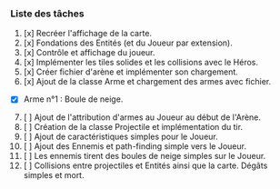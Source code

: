 ﻿### Liste des tâches

1. [x] Recréer l'affichage de la carte.
2. [x] Fondations des Entités (et du Joueur par extension).
3. [x] Contrôle et affichage du joueur.
4. [x] Implémenter les tiles solides et les collisions avec le Héros.
5. [x] Créer fichier d'arène et implémenter son chargement.
6. [x] Ajout de la classe Arme et chargement des armes avec fichier.
  - [x] Arme n°1 : Boule de neige.
7. [ ] Ajout de l'attribution d'armes au Joueur au début de l'Arène.
8. [ ] Création de la classe Projectile et implémentation du tir.
9. [ ] Ajout de caractéristiques simples pour le Joueur.
10. [ ] Ajout des Ennemis et path-finding simple vers le Joueur.
11. [ ] Les ennemis tirent des boules de neige simples sur le Joueur.
12. [ ] Collisions entre projectiles et Entités ainsi que la carte. Dégâts simples et mort.